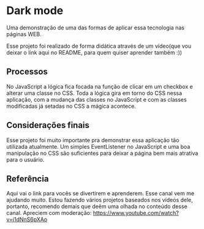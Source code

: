 # Dark mode
Uma demonstração de uma das formas de aplicar essa tecnologia nas páginas WEB.

Esse projeto foi realizado de forma didática através de um vídeo(que vou deixar o link aqui no README, para quem quiser aprender também :))

## Processos

No JavaScript a lógica fica focada na função de clicar em um checkbox e alterar uma classe no CSS.
Toda a lógica gira em torno do CSS nessa aplicação, com a mudança das classes no JavaScript e com as classes modificadas já setadas no CSS a mágica acontece.

## Considerações finais

Esse projeto foi muito importante pra demonstrar essa aplicação tão utilizada atualmente. Um simples EventListener no JavaScript e uma boa manipulação no CSS são suficientes para deixar a página bem mais atrativa para o usuário.

## Referência

Aqui vai o link para vocês se divertirem e aprenderem. Esse canal vem me ajudando muito. Estou fazendo vários projetos baseados nos vídeos dele, portanto, recomendo demais que deêm uma olhada no conteúdo desse canal.
Apreciem com moderação: https://www.youtube.com/watch?v=i1dNnS6pXAo

